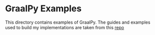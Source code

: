 # GraalPy Examples
This directory contains examples of GraalPy. The guides and examples used to build my implementations are taken from this [repo](https://github.com/graalvm/graal-languages-demos/blob/main/graalpy/README.md) 
